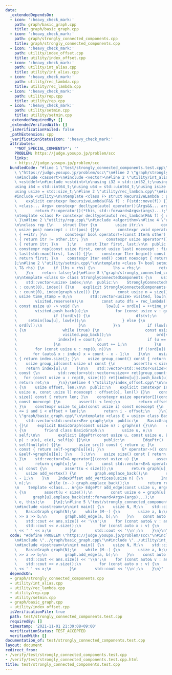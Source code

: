 ```yaml
---
data:
  _extendedDependsOn:
  - icon: ':heavy_check_mark:'
    path: graph/basic_graph.cpp
    title: graph/basic_graph.cpp
  - icon: ':heavy_check_mark:'
    path: graph/strongly_connected_components.cpp
    title: graph/strongly_connected_components.cpp
  - icon: ':heavy_check_mark:'
    path: utility/index_offset.cpp
    title: utility/index_offset.cpp
  - icon: ':heavy_check_mark:'
    path: utility/int_alias.cpp
    title: utility/int_alias.cpp
  - icon: ':heavy_check_mark:'
    path: utility/rec_lambda.cpp
    title: utility/rec_lambda.cpp
  - icon: ':heavy_check_mark:'
    path: utility/rep.cpp
    title: utility/rep.cpp
  - icon: ':heavy_check_mark:'
    path: utility/setmin.cpp
    title: utility/setmin.cpp
  _extendedRequiredBy: []
  _extendedVerifiedWith: []
  _isVerificationFailed: false
  _pathExtension: cpp
  _verificationStatusIcon: ':heavy_check_mark:'
  attributes:
    '*NOT_SPECIAL_COMMENTS*': ''
    PROBLEM: https://judge.yosupo.jp/problem/scc
    links:
    - https://judge.yosupo.jp/problem/scc
  bundledCode: "#line 1 \"test/strongly_connected_components.test.cpp\"\n#define PROBLEM\
    \ \"https://judge.yosupo.jp/problem/scc\"\n#line 2 \"graph/strongly_connected_components.cpp\"\
    \n#include <cassert>\n#include <vector>\n#line 2 \"utility/int_alias.cpp\"\n#include\
    \ <cstddef>\n#include <cstdint>\n\nusing i32 = std::int32_t;\nusing u32 = std::uint32_t;\n\
    using i64 = std::int64_t;\nusing u64 = std::uint64_t;\nusing isize = std::ptrdiff_t;\n\
    using usize = std::size_t;\n#line 2 \"utility/rec_lambda.cpp\"\n#include <type_traits>\n\
    #include <utility>\n\ntemplate <class F> struct RecursiveLambda : private F {\n\
    \    explicit constexpr RecursiveLambda(F&& f) : F(std::move(f)) {}\n    template\
    \ <class... Args> constexpr decltype(auto) operator()(Args&&... args) const {\n\
    \        return F::operator()(*this, std::forward<Args>(args)...);\n    }\n};\n\
    \ntemplate <class F> constexpr decltype(auto) rec_lambda(F&& f) { return RecursiveLambda<F>(std::move(f));\
    \ }\n#line 2 \"utility/rep.cpp\"\n#include <algorithm>\n#line 4 \"utility/rep.cpp\"\
    \n\nclass rep {\n    struct Iter {\n        usize itr;\n        constexpr Iter(const\
    \ usize pos) noexcept : itr(pos) {}\n        constexpr void operator++() noexcept\
    \ { ++itr; }\n        constexpr bool operator!=(const Iter& other) const noexcept\
    \ { return itr != other.itr; }\n        constexpr usize operator*() const noexcept\
    \ { return itr; }\n    };\n    const Iter first, last;\n\n  public:\n    explicit\
    \ constexpr rep(const usize first, const usize last) noexcept : first(first),\
    \ last(std::max(first, last)) {}\n    constexpr Iter begin() const noexcept {\
    \ return first; }\n    constexpr Iter end() const noexcept { return last; }\n\
    };\n#line 2 \"utility/setmin.cpp\"\n\ntemplate <class T> bool setmin(T& lhs, const\
    \ T& rhs) {\n    if (lhs > rhs) {\n        lhs = rhs;\n        return true;\n\
    \    }\n    return false;\n}\n#line 8 \"graph/strongly_connected_components.cpp\"\
    \n\ntemplate <class G> class StronglyConnectedComponents {\n    usize count;\n\
    \    std::vector<usize> index;\n\n  public:\n    StronglyConnectedComponents()\
    \ : count(0), index() {}\n    explicit StronglyConnectedComponents(const G& graph)\
    \ : count(0), index(graph.size()) {\n        const usize n = size();\n       \
    \ usize time_stamp = 0;\n        std::vector<usize> visited, low(n), ord(n);\n\
    \        visited.reserve(n);\n        const auto dfs = rec_lambda([&](auto&& dfs,\
    \ const usize u) -> void {\n            low[u] = ord[u] = ++time_stamp;\n    \
    \        visited.push_back(u);\n            for (const usize v : graph[u]) {\n\
    \                if (!ord[v]) {\n                    dfs(v);\n               \
    \     setmin(low[u], low[v]);\n                } else {\n                    setmin(low[u],\
    \ ord[v]);\n                }\n            }\n            if (low[u] == ord[u])\
    \ {\n                while (true) {\n                    const usize v = visited.back();\n\
    \                    visited.pop_back();\n                    ord[v] = n;\n  \
    \                  index[v] = count;\n                    if (u == v) break;\n\
    \                }\n                count += 1;\n            }\n        });\n\
    \        for (const usize u : rep(0, n))\n            if (!ord[u]) dfs(u);\n \
    \       for (auto& x : index) x = count - x - 1;\n    }\n\n    usize size() const\
    \ { return index.size(); }\n    usize group_count() const { return count; }\n\
    \    usize group_id(const usize u) const {\n        assert(u < size());\n    \
    \    return index[u];\n    }\n\n    std::vector<std::vector<usize>> decopmose()\
    \ const {\n        std::vector<std::vector<usize>> ret(group_count());\n     \
    \   for (const usize u : rep(0, size())) ret[index[u]].push_back(u);\n       \
    \ return ret;\n    }\n};\n#line 4 \"utility/index_offset.cpp\"\n\nclass IndexOffset\
    \ {\n    usize offset, len;\n\n  public:\n    explicit constexpr IndexOffset(const\
    \ usize o, const usize l) noexcept : offset(o), len(l) {}\n    constexpr usize\
    \ size() const { return len; }\n    constexpr usize operator[](const usize i)\
    \ const noexcept {\n        assert(i < len);\n        return offset + i;\n   \
    \ }\n    constexpr usize to_idx(const usize i) const noexcept {\n        assert(offset\
    \ <= i and i < offset + len);\n        return i - offset;\n    }\n};\n#line 7\
    \ \"graph/basic_graph.cpp\"\n\ntemplate <class E = usize> class BasicGraph {\n\
    \    std::vector<std::vector<E>> graph;\n\n  public:\n    BasicGraph() : graph()\
    \ {}\n    explicit BasicGraph(const usize n) : graph(n) {}\n\n    class EdgePtr\
    \ {\n        friend class BasicGraph;\n        usize u, e;\n        BasicGraph*\
    \ self;\n\n        explicit EdgePtr(const usize u, const usize e, BasicGraph*\
    \ p) : u(u), e(e), self(p) {}\n\n      public:\n        EdgePtr() : u(0), e(0),\
    \ self(nullptr) {}\n        usize src() const { return u; }\n        E& operator*()\
    \ const { return self->graph[u][e]; }\n        E* operator->() const { return\
    \ &self->graph[u][e]; }\n    };\n\n    usize size() const { return graph.size();\
    \ }\n    std::vector<E>& operator[](const usize u) {\n        assert(u < size());\n\
    \        return graph[u];\n    }\n    const std::vector<E>& operator[](const usize\
    \ u) const {\n        assert(u < size());\n        return graph[u];\n    }\n\n\
    \    usize add_vertex() {\n        graph.emplace_back();\n        return size()\
    \ - 1;\n    }\n    IndexOffset add_vertices(usize n) {\n        IndexOffset ret(size(),\
    \ n);\n        while (n--) graph.emplace_back();\n        return ret;\n    }\n\
    \n    template <class... Args> EdgePtr add_edge(const usize u, Args&&... args)\
    \ {\n        assert(u < size());\n        const usize e = graph[u].size();\n \
    \       graph[u].emplace_back(std::forward<Args>(args)...);\n        return EdgePtr(u,\
    \ e, this);\n    }\n};\n#line 5 \"test/strongly_connected_components.test.cpp\"\
    \n#include <iostream>\n\nint main() {\n    usize N, M;\n    std::cin >> N >> M;\n\
    \    BasicGraph graph(N);\n    while (M--) {\n        usize a, b;\n        std::cin\
    \ >> a >> b;\n        graph.add_edge(a, b);\n    }\n    const auto ans = StronglyConnectedComponents(graph).decopmose();\n\
    \    std::cout << ans.size() << '\\n';\n    for (const auto& v : ans) {\n    \
    \    std::cout << v.size();\n        for (const auto x : v) {\n            std::cout\
    \ << ' ' << x;\n        }\n        std::cout << '\\n';\n    }\n}\n"
  code: "#define PROBLEM \"https://judge.yosupo.jp/problem/scc\"\n#include \"../graph/strongly_connected_components.cpp\"\
    \n#include \"../graph/basic_graph.cpp\"\n#include \"../utility/int_alias.cpp\"\
    \n#include <iostream>\n\nint main() {\n    usize N, M;\n    std::cin >> N >> M;\n\
    \    BasicGraph graph(N);\n    while (M--) {\n        usize a, b;\n        std::cin\
    \ >> a >> b;\n        graph.add_edge(a, b);\n    }\n    const auto ans = StronglyConnectedComponents(graph).decopmose();\n\
    \    std::cout << ans.size() << '\\n';\n    for (const auto& v : ans) {\n    \
    \    std::cout << v.size();\n        for (const auto x : v) {\n            std::cout\
    \ << ' ' << x;\n        }\n        std::cout << '\\n';\n    }\n}"
  dependsOn:
  - graph/strongly_connected_components.cpp
  - utility/int_alias.cpp
  - utility/rec_lambda.cpp
  - utility/rep.cpp
  - utility/setmin.cpp
  - graph/basic_graph.cpp
  - utility/index_offset.cpp
  isVerificationFile: true
  path: test/strongly_connected_components.test.cpp
  requiredBy: []
  timestamp: '2021-11-01 21:39:08+09:00'
  verificationStatus: TEST_ACCEPTED
  verifiedWith: []
documentation_of: test/strongly_connected_components.test.cpp
layout: document
redirect_from:
- /verify/test/strongly_connected_components.test.cpp
- /verify/test/strongly_connected_components.test.cpp.html
title: test/strongly_connected_components.test.cpp
---
```

